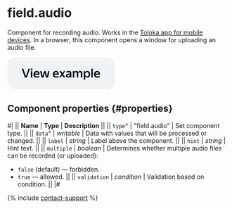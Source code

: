 # field.audio

Component for recording audio. Works in the [Toloka app for mobile devices](https://toloka.ai/tolokers/docs/mobile/?lang=en). In a browser, this component opens a window for uploading an audio file.

[![View example in the sandbox](../_images/buttons/view-example.svg)](https://ya.cc/t/W77mHJnc3tyyrm)

## Component properties {#properties}

#|
|| **Name** | **Type** | **Description** ||
|| `type`<span style="color: red">\*</span> | "field.audio" | Set component type. ||
|| `data`<span style="color: red">\*</span> | _writable_ | Data with values that will be processed or changed. ||
|| `label` | _string_ | Label above the component. ||
|| `hint` | _string_ | Hint text. ||
|| `multiple` | _boolean_ | Determines whether multiple audio files can be recorded (or uploaded):

- `false` (default) — forbidden.
- `true` — allowed. ||
  || `validation` | _condition_ | Validation based on condition. ||
  |#

{% include [contact-support](../_includes/contact-support.md) %}
